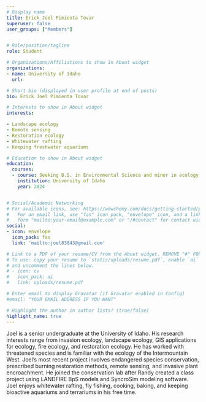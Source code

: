 ```yaml
---
# Display name
title: Erick Joel Pimienta Tovar
superuser: false
user_groups: ["Members"]


# Role/position/tagline
role: Student

# Organizations/Affiliations to show in About widget
organizations:
- name: University of Idaho
  url: 

# Short bio (displayed in user profile at end of posts)
bio: Erick Joel Pimienta Tovar

# Interests to show in About widget
interests:

- Landscape ecology
- Remote sensing
- Restoration ecology
- Whitewater rafting
- Keeping freshwater aquariums

# Education to show in About widget
education:
  courses:
  - course: Seeking B.S. in Environmental Science and minor in ecology (Fall 2024)
    institution: University of Idaho
    year: 2024


# Social/Academic Networking
# For available icons, see: https://wowchemy.com/docs/getting-started/page-builder/#icons
#   For an email link, use "fas" icon pack, "envelope" icon, and a link in the
#   form "mailto:your-email@example.com" or "/#contact" for contact widget.
social:
- icon: envelope
  icon_pack: fas
  link: 'mailto:joel83843@gmail.com'

# Link to a PDF of your resume/CV from the About widget. REMOVE "#" FOR ITEMS YOU WANT ME TO TRY.
# To use: copy your resume to `static/uploads/resume.pdf`, enable `ai` icons in `params.toml`,
# and uncomment the lines below.
# - icon: cv
#   icon_pack: ai
#   link: uploads/resume.pdf

# Enter email to display Gravatar (if Gravatar enabled in Config)
#email: "YOUR EMAIL ADDRESS IF YOU WANT"

# Highlight the author in author lists? (true/false)
highlight_name: true
---
```


Joel is a senior undergraduate at the University of Idaho. His research interests range from invasion ecology, landscape ecology, GIS applications for ecology, fire ecology, and restoration ecology. He has worked with threatened species and is familiar with the ecology of the Intermountain West. Joel’s most recent project involves endangered species conservation, prescribed burning restoration methods, remote sensing, and invasive plant encroachment. He joined the conservation lab after Randy created a class project using LANDFIRE BpS models and SyncroSim modeling software. Joel enjoys whitewater rafting, fly fishing, cooking, baking, and keeping bioactive aquariums and terrariums in his free time.









